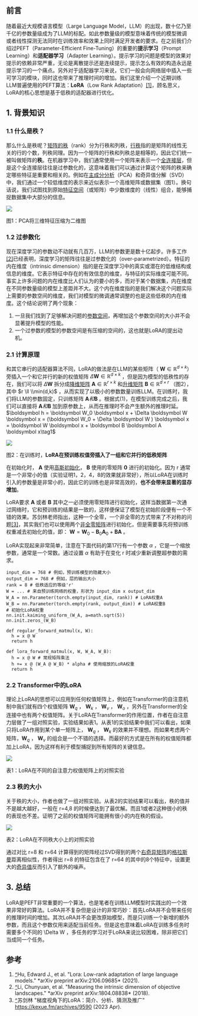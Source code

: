 ---
---
## 前言

随着最近大规模语言模型（Large Language Model，LLM）的出现，数十亿乃至千亿的参数量级成为了LLM的标配。如此参数量级的模型意味着传统的模型微调或者线性探测无法同时在训练效率和效果上同时满足开发者的要求。在之前我们介绍过PEFT（Parameter-Efficient Fine-Tuning）的重要的**提示学习**（Prompt Learning）和**适配器学习**（Adapter Learning）。提示学习的问题是模型的效果对提示的依赖非常严重，无论是离散提示还是连续提示，提示怎么有效的构造永远是提示学习的一个痛点。另外对于适配器学习来说，它们一般会向网络层中插入一些可学习的模块，同时这也带来了推理时间的增加。我们这里介绍一个近期训练LLM普遍使用的PEFT算法：**LoRA**（Low Rank Adaptation）[\[1\]](#ref_1)，顾名思义，LoRA的核心思想是基于低秩的适配器进行优化。

## 1\. 背景知识

### 1.1 什么是秩？

那么什么是秩呢？[矩阵的秩](https://zhida.zhihu.com/search?content_id=235586149&content_type=Article&match_order=1&q=%E7%9F%A9%E9%98%B5%E7%9A%84%E7%A7%A9&zhida_source=entity)（rank）分为行秩和列秩，[行秩](https://zhida.zhihu.com/search?content_id=235586149&content_type=Article&match_order=2&q=%E8%A1%8C%E7%A7%A9&zhida_source=entity)指的是矩阵的线性无关的行的个数，列秩同理。因为一个矩阵的行秩和列秩总是相等的，因此它们统一被叫做矩阵的**秩**。在机器学习中，我们通常使用一个矩阵来表示一个[全连接层](https://zhida.zhihu.com/search?content_id=235586149&content_type=Article&match_order=1&q=%E5%85%A8%E8%BF%9E%E6%8E%A5%E5%B1%82&zhida_source=entity)，但是这个全连接层往往是过参数化的，这意味着我们可以通过计算这个矩阵的秩来确定哪些特征是重要和相关的。例如在[主成分分析](https://zhida.zhihu.com/search?content_id=235586149&content_type=Article&match_order=1&q=%E4%B8%BB%E6%88%90%E5%88%86%E5%88%86%E6%9E%90&zhida_source=entity)（PCA）和奇异值分解（SVD）中，我们通过一个较低维度的表示来近似表示一个高维矩阵或数据集（图1）。换句话说，我们试图找到原始[特征空间](https://zhida.zhihu.com/search?content_id=235586149&content_type=Article&match_order=1&q=%E7%89%B9%E5%BE%81%E7%A9%BA%E9%97%B4&zhida_source=entity)（或矩阵）中少数维度的（线性）组合，能够捕捉数据集中大部分的信息。

![](https://picx.zhimg.com/v2-f17dd9c3b8ad8d66c8dac67bc68a54bb_1440w.jpg)

图1：PCA将三维特征压缩为二维图

### 1.2 过参数化

现在深度学习的参数动不动就有几百万，LLM的参数更是数十亿起步。许多工作[\[2\]](#ref_2)已经表明，深度学习的矩阵往往是过参数化的（over-parametrized）。特征的内在维度（intrinsic dimension）指的是在深度学习中的真实或潜在的低维结构或信息的维度。它表示特征中存在的有效信息的维度，与特征的实际维度可能不同。事实上许多问题的内在维度比人们认为的要小的多，而对于某个数据集，内在维度在不同参数量级的模型上差距并不大。这个内在维度指的是我们解决这个问题实际上需要的参数空间的维度，我们对模型的微调通常调整的也是这些低秩的内在维度。这个结论说明了两个现象：

1.  一旦我们找到了足够解决问题的[参数空间](https://zhida.zhihu.com/search?content_id=235586149&content_type=Article&match_order=2&q=%E5%8F%82%E6%95%B0%E7%A9%BA%E9%97%B4&zhida_source=entity)，再增加这个参数空间的大小并不会显著提升模型的性能。
2.  一个过参数的模型的参数空间是有压缩的空间的，这也就是LoRA的提出动机。

### 2.1 计算原理

和其它串行的适配器算法不同，LoRA的做法是在LLM的某些矩阵（ $\boldsymbol W \in \mathbb R^{d \times k}$）旁插入一个和它并行的新的权值矩阵 $\Delta \boldsymbol W\in \mathbb R^{d \times k}$ ，但是因为模型的低秩性的存在，我们可以将 $\Delta \boldsymbol W$ 拆分成[降维矩阵](https://zhida.zhihu.com/search?content_id=235586149&content_type=Article&match_order=1&q=%E9%99%8D%E7%BB%B4%E7%9F%A9%E9%98%B5&zhida_source=entity) $\boldsymbol A \in \mathbb R^{r \times k}$ 和[升维矩阵](https://zhida.zhihu.com/search?content_id=235586149&content_type=Article&match_order=1&q=%E5%8D%87%E7%BB%B4%E7%9F%A9%E9%98%B5&zhida_source=entity) $\boldsymbol B \in \mathbb R^{d \times r}$ （图2），其中 $r \ll \\min(d,k)$ ，从而实现了以极小的参数数量训练LLM。在训练时，我们将LLM的参数固定，只训练矩阵 $\boldsymbol A 和 \boldsymbol B$ 。根据式(1)，在模型训练完成之后，我们可以直接将 $\boldsymbol A 和 \boldsymbol B$ 加到原参数上，从而在推理时不会产生额外的推理时延。 $\boldsymbol h = \boldsymbol W_0 \boldsymbol x + \Delta \boldsymbol W \boldsymbol x = (\boldsymbol W_0 + \Delta \boldsymbol W ) \boldsymbol x = \boldsymbol W \boldsymbol x + \boldsymbol B \boldsymbol A \boldsymbol x\tag1$

![](https://pic4.zhimg.com/v2-a659e7b95d6a3618c6f024c37d5c690f_1440w.jpg)

图2：在训练时，**LoRA在预训练权值旁插入了一组和它并行的低秩矩阵**

在初始化时， $\boldsymbol A$ 使用[高斯初始化](https://zhida.zhihu.com/search?content_id=235586149&content_type=Article&match_order=1&q=%E9%AB%98%E6%96%AF%E5%88%9D%E5%A7%8B%E5%8C%96&zhida_source=entity)， $\boldsymbol B$ 使用的零矩阵 $\boldsymbol 0$ 进行的初始化。因为 r 通常是一个非常小的值（实验证明1，2，4，8的效果就非常好），所以LoRA在训练时引入的参数量是非常小的，因此它的训练也是非常高效的，**也不会带来显著的显存增加**。

LoRA要求 $\boldsymbol A$ 或者 $\boldsymbol B$ 其中之一必须使用零矩阵进行初始化，这样当数据第一次通过网络时，它和预训练的结果是一致的，这样便保证了模型在初始阶段便有一个不错的效果。苏剑林老师指出，这种一个全零，一个非全零的方式带来了不对称的问题[\[3\]](#ref_3)，其实我们也可以使用两个[非全零矩阵](https://zhida.zhihu.com/search?content_id=235586149&content_type=Article&match_order=1&q=%E9%9D%9E%E5%85%A8%E9%9B%B6%E7%9F%A9%E9%98%B5&zhida_source=entity)进行初始化，但是需要事先将预训练权重减去初始化的值，即： $\boldsymbol W = \boldsymbol W_0 - \boldsymbol B_0 \boldsymbol A_0 + \boldsymbol B \boldsymbol A$ 。

LoRA实现起来非常简单，注意在下面代码的第17行有一个参数 $\alpha$ ，它是一个缩放参数，通常是一个常数。通过设置 $\alpha$ 有助于在变化 r 时减少重新调整超参数的需求。

```
input_dim = 768 # 例如，预训练模型的隐藏大小
output_dim = 768 # 例如，层的输出大小
rank = 8 # 低秩适应的等级'r'
W = ... # 来自预训练网络的权重，形状为 input_dim x output_dim
W_A = nn.Parameter(torch.empty(input_dim, rank)) # LoRA权重A
W_B = nn.Parameter(torch.empty(rank, output_dim)) # LoRA权重B
# 初始化LoRA权重
nn.init.kaiming_uniform_(W_A, a=math.sqrt(5))
nn.init.zeros_(W_B)

def regular_forward_matmul(x, W):
  h = x @ W
  return h

def lora_forward_matmul(x, W, W_A, W_B):
  h = x @ W # 常规矩阵乘法
  h += x @ (W_A @ W_B) * alpha # 使用缩放的LoRA权重
  return h
```

### 2.2 Transformer中的LoRA

理论上LoRA的思想可以应用到任何权值矩阵上，例如在Transformer的自注意机制中我们就有四个权值矩阵 $\boldsymbol W_q$ ， $\boldsymbol W_k$ ， $\boldsymbol W_v$ ， $\boldsymbol W_o$ ，另外在Transformer的全连接中也有两个权值矩阵。关于LoRA在Transformer的作用位置，作者在自注意力层做了一组对照实验，实验结果如表1。从表1的实验结果中我们可以看出，如果只将LoRA作用到某个单一矩阵上， $\boldsymbol W_q$ ， $\boldsymbol W_k$ 的效果并不理想。而如果考虑两个矩阵，$\boldsymbol W_q$ ， $\boldsymbol W_v$ 的组合是一个不错的选择。而最好的方式是在所有的权值矩阵都加上LoRA，因为这样有利于模型捕捉到所有矩阵的关键信息。

![](https://pic3.zhimg.com/v2-1cc3349b7362e32312a8136179055382_1440w.jpg)

表1：LoRA在不同的自注意力权值矩阵上的对照实验

### 2.3 秩的大小

关于秩的大小，作者也做了一组对照实验。从表2的实验结果可以看出，秩的值并不是越大越好，一般在 r=4,8 的时候便达到了最优解。而且1或者2这种很小的秩的表现也不差。证明了之前的权值矩阵可能拥有很小的内在秩的假设。

![](https://pica.zhimg.com/v2-c6404fd3d8a95594c43bb5360bc7eb8c_1440w.jpg)

表2：LoRA在不同秩大小上的对照实验

通过对比 r=8 和 r=64 计算得到的矩阵经过SVD得到的两个[右奇异矩阵](https://zhida.zhihu.com/search?content_id=235586149&content_type=Article&match_order=1&q=%E5%8F%B3%E5%A5%87%E5%BC%82%E7%9F%A9%E9%98%B5&zhida_source=entity)的[格拉斯曼](https://zhida.zhihu.com/search?content_id=235586149&content_type=Article&match_order=1&q=%E6%A0%BC%E6%8B%89%E6%96%AF%E6%9B%BC&zhida_source=entity)距离相似性，作者得出 r=8 的特征包含在了 r=64 的其中的8个特征中，设置更大的[奇异值](https://zhida.zhihu.com/search?content_id=235586149&content_type=Article&match_order=2&q=%E5%A5%87%E5%BC%82%E5%80%BC&zhida_source=entity)反而引入了额外的噪声。

## 3\. 总结

LoRA是PEFT非常重要的一个算法，也是笔者在训练LLM模型时实践出的一个效果非常好的算法。LoRA并不复杂但是设计的非常巧妙：首先LoRA并不会带来任何的推理时间的增加。其次LoRA并不会更改原始模型，而是只训练一个新增的额外参数，而且这个参数仅用来适配当前任务。但是这也意味着LoRA在训练多任务时需要多个不同的 \\Delta W ，多任务的学习对于LoRA来说比较困难，除非把它们当成同一个任务。

## 参考

1.  [^](#ref_1_0)Hu, Edward J., et al. "Lora: Low-rank adaptation of large language models." \*arXiv preprint arXiv:2106.09685\* (2021).
2.  [^](#ref_2_0)Li, Chunyuan, et al. "Measuring the intrinsic dimension of objective landscapes." \*arXiv preprint arXiv:1804.08838\* (2018).
3.  [^](#ref_3_0)苏剑林 "梯度视角下的LoRA：简介、分析、猜测及推广" https://kexue.fm/archives/9590 (2023 Apr).